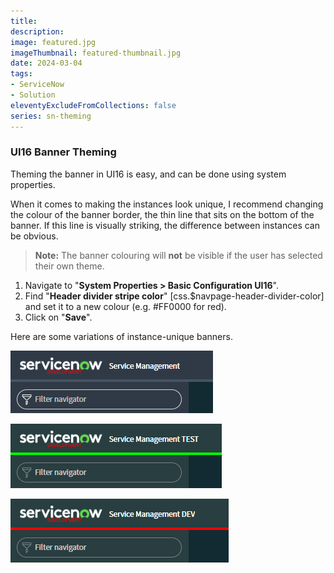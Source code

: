 ```yaml
---
title: 
description: 
image: featured.jpg
imageThumbnail: featured-thumbnail.jpg
date: 2024-03-04
tags:
- ServiceNow
- Solution
eleventyExcludeFromCollections: false
series: sn-theming
---
```


### UI16 Banner Theming
Theming the banner in UI16 is easy, and can be done using system properties.

When it comes to making the instances look unique, I recommend changing the colour of the banner border, the thin line that sits on the bottom of the banner. If this line is visually striking, the difference between instances can be obvious.

> **Note:** The banner colouring will **not** be visible if the user has selected their own theme.

1. Navigate to "**System Properties &gt; Basic Configuration UI16**".
1. Find "**Header divider stripe color**" [css.$navpage-header-divider-color] and set it to a new colour (e.g. #FF0000 for red).
1. Click on "**Save**".

Here are some variations of instance-unique banners.

[![UI16 banner theming](ui16-banner-theming-prod.png)](ui16-banner-theming-prod.png)

[![UI16 banner theming](ui16-banner-theming-test.png)](ui16-banner-theming-test.png)

[![UI16 banner theming](ui16-banner-theming-dev.png)](ui16-banner-theming-dev.png)